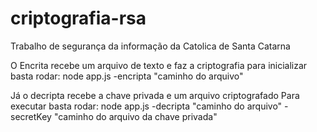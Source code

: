 ﻿# criptografia-rsa
Trabalho de segurança da informação da Catolica de Santa Catarna

O Encrita recebe um arquivo de texto e faz a criptografia
para inicializar basta rodar:
node app.js -encripta "caminho do arquivo"


Já o decripta recebe a chave privada e um arquivo criptografado
Para executar basta rodar:
node app.js -decripta "caminho do arquivo" -secretKey "caminho do arquivo da chave privada"
